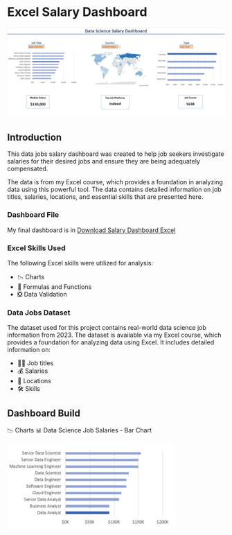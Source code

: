 # Excel Salary Dashboard
![Excel Salary Dashboard](2_Images/Sketch.png)

## Introduction
This data jobs salary dashboard was created to help job seekers investigate salaries for their desired jobs and ensure they are being adequately compensated.

The data is from my Excel course, which provides a foundation in analyzing data using this powerful tool. The data contains detailed information on job titles, salaries, locations, and essential skills that are presented here.

### Dashboard File
My final dashboard is in [Download Salary Dashboard Excel](1_Salary_Dashboard.xlsx)

### Excel Skills Used
The following Excel skills were utilized for analysis:

- 📉 Charts
- 🧮 Formulas and Functions
- ❎ Data Validation
  
### Data Jobs Dataset
The dataset used for this project contains real-world data science job information from 2023. The dataset is available via my Excel course, which provides a foundation for analyzing data using Excel. It includes detailed information on:

- 👨‍💼 Job titles
- 💰 Salaries
- 📍 Locations
- 🛠️ Skills

## Dashboard Build
📉 Charts
📊 Data Science Job Salaries - Bar Chart

![Data Science Job Salaries - Bar Chart](2_Images/Job_salary.png)
